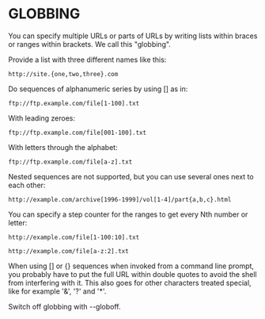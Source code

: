 <!-- Copyright (C) Daniel Stenberg, <daniel@haxx.se>, et al. -->
<!-- SPDX-License-Identifier: curl -->
# GLOBBING
You can specify multiple URLs or parts of URLs by writing lists within braces
or ranges within brackets. We call this "globbing".

Provide a list with three different names like this:

    http://site.{one,two,three}.com

Do sequences of alphanumeric series by using [] as in:

    ftp://ftp.example.com/file[1-100].txt

With leading zeroes:

    ftp://ftp.example.com/file[001-100].txt

With letters through the alphabet:

    ftp://ftp.example.com/file[a-z].txt

Nested sequences are not supported, but you can use several ones next to each
other:

    http://example.com/archive[1996-1999]/vol[1-4]/part{a,b,c}.html

You can specify a step counter for the ranges to get every Nth number or
letter:

    http://example.com/file[1-100:10].txt

    http://example.com/file[a-z:2].txt

When using [] or {} sequences when invoked from a command line prompt, you
probably have to put the full URL within double quotes to avoid the shell from
interfering with it. This also goes for other characters treated special, like
for example '&', '?' and '*'.

Switch off globbing with --globoff.
